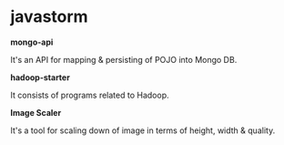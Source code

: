 javastorm
=========

**mongo-api**

It's an API for mapping & persisting of POJO into Mongo DB.

**hadoop-starter**

It consists of programs related to Hadoop.

**Image Scaler**

It's a tool for scaling down of image in terms of height, width & quality.

